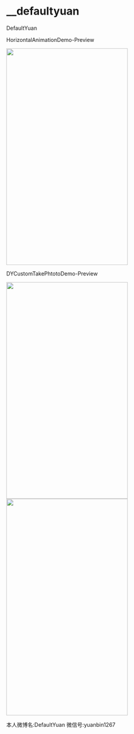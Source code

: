 # __defaultyuan

DefaultYuan

HorizontalAnimationDemo-Preview

<img  src="https://raw.githubusercontent.com/DefaultYuan/CustomTakePhotoAndCollectionViewAnimation/master/HorizontalAnimationDemo/HA.gif" width="320" height="570">

DYCustomTakePhtotoDemo-Preview

<img  src="https://raw.githubusercontent.com/DefaultYuan/CustomTakePhotoAndCollectionViewAnimation/master/DYCustomTakePhtotoDemo/DYCustomTakePhtotoDemo/2.pic.jpg" width="320" height="570">

<img  src="https://raw.githubusercontent.com/DefaultYuan/CustomTakePhotoAndCollectionViewAnimation/master/DYCustomTakePhtotoDemo/DYCustomTakePhtotoDemo/3.pic.jpg" width="320" height="570">


本人微博名:DefaultYuan 
   微信号:yuanbin1267

